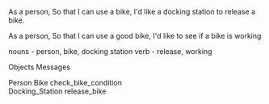 As a person,
So that I can use a bike,
I'd like a docking station to release a bike.



As a person,
So that I can use a good bike,
I'd like to see if a bike is working

nouns - person, bike, docking station 
verb - release, working


Objects 		Messages 

Person 
Bike 			check_bike_condition 	
Docking_Station release_bike

